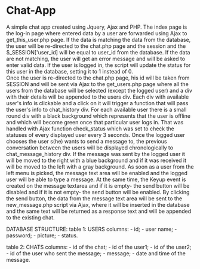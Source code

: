 # Chat-App

A simple chat app created using Jquery, Ajax and PHP. The index page is the log-in page where entered data by a user are forwarded using Ajax to get_this_user.php page. If the data is matching the data from the database, the user will be re-directed to the chat.php page and the session and the $_SESSION['user_id] will be equal to user_id from the database. If the data are not matching, the user will get an error message and will be asked to enter valid data. If the user is logged in, the script will update the status for this user in the database, setting it to 1 instead of 0.  
Once the user is re-directed to the chat.php page, his id will be taken from SESSION and will be sent via Ajax to the get_users.php page where all the users from the database will be selected (except the logged user) and a div with their details will be appended to the users div. Each div with available user's info is clickable and a click on it will trigger a function that will pass the user's info to chat_history div. For each available user there is a small round div with a black background which represents that the user is offline and which will become green once that particular user logs in. That was handled with Ajax function check_status which was set to check the statuses of every displayed user every 3 seconds. 
Once the logged user chooses the user s(he) wants to send a message to, the previous conversation between the users will be displayed chronologically to chat_message_history div. If the message was sent by the logged user it will be moved to the right with a blue background and if it was received it will be moved to the left with a gray background. 
As soon as a user from the left menu is picked, the message text area will be enabled and the logged user will be able to type a message. At the same time, the Keyup event is created on the message textarea and if it is empty- the send button will be disabled and if it is not empty- the send button will be enabled. 
By clicking the send button, the data from the message text area will be sent to the new_message.php script via Ajax, where it will be inserted in the database and the same text will be returned as a response text and will be appended to the existing chat. 

DATABASE STRUCTURE:
table 1: USERS
  columns: - id;
           - user name;
           - password;
           - picture;
           - status. 
           
table 2: CHATS
  columns: - id of the chat;
           - id of the user1;
           - id of the user2;
           - id of the user who sent the message;
           - message;
           - date and time of the message. 
